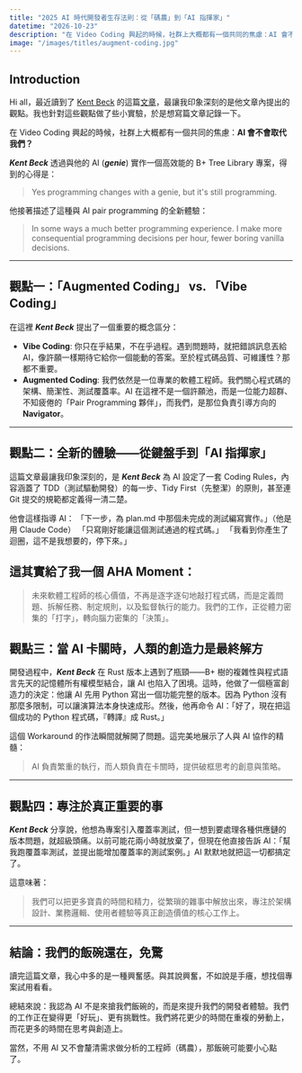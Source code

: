 ```yaml
---
title: "2025 AI 時代開發者生存法則：從「碼農」到「AI 指揮家」"
datetime: "2026-10-23"
description: "在 Video Coding 興起的時候，社群上大概都有一個共同的焦慮：AI 會不會取代我們？ Kent Beck 透過與他的 AI (genie) 實作一個高效能的 B+ Tree Library 專案，得到的心得是..."
image: "/images/titles/augment-coding.jpg"
---
```


## Introduction

Hi all，最近讀到了 [Kent Beck](https://substack.com/@kentbeck) 的這篇[文章](https://substack.com/inbox/post/166781850)，最讓我印象深刻的是他文章內提出的觀點。我也針對這些觀點做了些小實驗，於是想寫篇文章記錄一下。

在 Video Coding 興起的時候，社群上大概都有一個共同的焦慮：**AI 會不會取代我們？**

***Kent Beck*** 透過與他的 AI (***genie***) 實作一個高效能的 B+ Tree Library 專案，得到的心得是：

> Yes programming changes with a genie, but it's still programming.

他接著描述了這種與 AI pair programming 的全新體驗：

> In some ways a much better programming experience. I make more consequential programming decisions per hour, fewer boring vanilla decisions.
---

## 觀點一：「Augmented Coding」 vs. 「Vibe Coding」

在這裡 ***Kent Beck*** 提出了一個重要的概念區分：

- **Vibe Coding**: 你只在乎結果，不在乎過程。遇到問題時，就把錯誤訊息丟給 AI，像許願一樣期待它給你一個能動的答案。至於程式碼品質、可維護性？那都不重要。
- **Augmented Coding**: 我們依然是一位專業的軟體工程師。我們關心程式碼的架構、簡潔性、測試覆蓋率。AI 在這裡不是一個許願池，而是一位能力超群、不知疲倦的「Pair Programming 夥伴」，而我們，是那位負責引導方向的 **Navigator**。
---

## 觀點二：全新的體驗——從鍵盤手到「AI 指揮家」

這篇文章最讓我印象深刻的，是 ***Kent Beck*** 為 AI 設定了一套 Coding Rules，內容涵蓋了 TDD（測試驅動開發）的每一步、Tidy First（先整潔）的原則，甚至連 Git 提交的規範都定義得一清二楚。

他會這樣指導 AI：
「下一步，為 plan.md 中那個未完成的測試編寫實作。」（他是用 Claude Code）
「只寫剛好能讓這個測試通過的程式碼。」
「我看到你產生了迴圈，這不是我想要的，停下來。」

這其實給了我一個 **AHA Moment**：
---

> 未來軟體工程師的核心價值，不再是逐字逐句地敲打程式碼，而是定義問題、拆解任務、制定規則，以及監督執行的能力。我們的工作，正從體力密集的「打字」，轉向腦力密集的「決策」。

## 觀點三：當 AI 卡關時，人類的創造力是最終解方

開發過程中，***Kent Beck*** 在 Rust 版本上遇到了瓶頸——B+ 樹的複雜性與程式語言先天的記憶體所有權模型結合，讓 AI 也陷入了困境。這時，他做了一個極富創造力的決定：他讓 AI 先用 Python 寫出一個功能完整的版本。因為 Python 沒有那麼多限制，可以讓演算法本身快速成形。然後，他再命令 AI：「好了，現在把這個成功的 Python 程式碼，『轉譯』成 Rust。」

這個 Workaround 的作法瞬間就解開了問題。這完美地展示了人與 AI 協作的精髓：

> AI 負責繁重的執行，而人類負責在卡關時，提供破框思考的創意與策略。
---

## 觀點四：專注於真正重要的事

***Kent Beck*** 分享說，他想為專案引入覆蓋率測試，但一想到要處理各種供應鏈的版本問題，就超級頭痛。以前可能花兩小時就放棄了，但現在他直接告訴 AI：「幫我跑覆蓋率測試，並提出能增加覆蓋率的測試案例。」AI 默默地就把這一切都搞定了。

這意味著：

> 我們可以把更多寶貴的時間和精力，從繁瑣的雜事中解放出來，專注於架構設計、業務邏輯、使用者體驗等真正創造價值的核心工作上。
---

## 結論：我們的飯碗還在，免驚

讀完這篇文章，我心中多的是一種興奮感。與其說興奮，不如說是手癢，想找個專案試用看看。

總結來說：我認為 AI 不是來搶我們飯碗的，而是來提升我們的開發者體驗。我們的工作正在變得更「好玩」、更有挑戰性。我們將花更少的時間在重複的勞動上，而花更多的時間在思考與創造上。

當然，不用 AI 又不會釐清需求做分析的工程師（碼農），那飯碗可能要小心點了。
